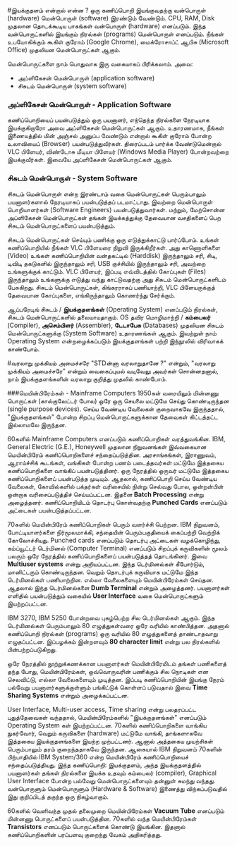 #இயக்குதளம் என்றால் என்ன ?
ஒரு கணிப்பொறி இயங்குவதற்கு வன்பொருள் (hardware) மென்பொருள் (software) இரண்டும் வேண்டும். CPU, RAM, Disk முதலான தொடக்கூடிய பாகங்கள் வன்பொருள் (hardware) எனப்படும். இந்த வன்பொருட்களில் இயங்கும் நிரல்கள் (programs) மென்பொருள் எனப்படும். நீங்கள் உபயோகிக்கும் கூகிள் குரோம் (Google Chrome), மைக்ரோசாப்ட் ஆபிசு (Microsoft Office) முதலியன மென்பொருட்கள் ஆகும்.

மென்பொருட்களை நாம் பொதுவாக இரு வகையாகப் பிரிக்கலாம். அவை:

* அப்ளிகேசன் மென்பொருள் (application software)
* சிசுடம் மென்பொருள் (system software)


### அப்ளிகேசன் மென்பொருள் - Application Software
கணிப்பொறியைப் பயன்படுத்தும் ஒரு பயனாளர், எந்தெந்த நிரல்களை நேரடியாக இயக்குகிறாரோ அவை அப்ளிகேசன் மென்பொருட்கள் ஆகும். உதாரணமாக, நீங்கள் இணையத்தில் மின் அஞ்சல் அனுப்ப வேண்டும் என்றால் கூகிள் குரோம் போன்ற உலாவியைப் (Browser) பயன்படுத்துவீர்கள். திரைப்படம் பார்க்க வேண்டுமென்றால் VLC பிளேயர், விண்டோசு மீடியா பிளேயர் (Windows Media Player) போன்றவற்றை இயக்குவீர்கள்.  இவையே அப்ளிகேசன் மென்பொருட்கள் ஆகும்.

### சிசுடம் மென்பொருள் - System Software
சிசுடம் மென்பொருள் என்ற இரண்டாம் வகை மென்பொருட்கள் பெரும்பாலும் பயனாளர்களால் நேரடியாகப் பயன்படுத்தப் படமாட்டாது. இவற்றை மென்பொருள்  பொறியாளர்கள் (Software Engineers) பயன்படுத்துவார்கள். மற்றும், மேற்சொன்ன அப்ளிகேசன் மென்பொருட்கள் தங்கள் இயக்கத்துக்கு தேவையான வசதிகளைப் பெற சிசுடம் மென்பொருட்களைப் பயன்படுத்தும்.

சிசுடம் மென்பொருட்கள் செய்யும் பணிக்கு ஒரு எடுத்துக்காட்டு பார்ப்போம். உங்கள் கணிப்பொறியில் நீங்கள் VLC பிளேயரை நிறுவி இருக்கிறீர்கள். அது காணொளிகளை (Video) உங்கள் கணிப்பொறியின் வன்தகட்டில் (Harddisk) இருந்தாலும் சரி, சிடி, டிவிடி தகடுகளில் இருந்தாலும் சரி, USB குச்சியில் இருந்தாலும் சரி, அவற்றை உங்களுக்குக் காட்டும். VLC பிளேயர், இப்படி எவ்விடத்தில் கோப்புகள் (Files) இருந்தாலும் உங்களுக்கு எடுத்து வந்து காட்டுவதற்கு அது சிசுடம் மென்பொருட்களிடம் பேசுகிறது. சிசுடம் மென்பொருட்கள், கிங்கரராகப் பணியாற்றி, VLC பிளேயருக்குத் தேவையான கோப்புகளை, எங்கிருந்தாலும் கொணர்ந்து சேர்க்கும்.

ஆப்பரேடிங் சிசுடம் / **இயக்குதளங்கள்** (Operating System) எனப்படும் நிரல்கள், சிசுடம் மென்பொருட்களில் தலையாயதாகும். OS தவிர மொழிமாற்றி / **கம்பைலர்** (Compiler), **அசெம்பிளர்** (Assembler), **டேடாபேசு** (Databases) முதலியன சிசுடம் மென்பொருட்களுக்கு  (System Software) உதாரணங்கள் ஆகும். இவற்றுள் நாம் Operating System என்றழைக்கப்படும் இயக்குதளங்கள் பற்றி இந்நூலில் விரிவாகக் காண்போம்.

#வரலாறு முக்கியம் அமைச்சரே
"STDன்னா வரலாறுதானே ?" என்றும், "வரலாறு முக்கியம் அமைச்சரே" என்றும் வைகைப்புயல் வடிவேலு அவர்கள் சொன்னதனால், நாம் இயக்குதளங்களின் வரலாறு குறித்து முதலில் காண்போம்.

###மெயின்பிரேம்கள் - Mainframe Computers
1950கள் வரையிலும் மின்னணு பொருட்கள் (கால்குலேட்டர் போல) ஒரே ஒரு செயலை மட்டுமே செய்து கொண்டிருந்தன (single purpose devices). செய்ய வேண்டிய வேலைகள் குறைவாகவே இருந்ததால், "இயக்குதளங்கள்" போன்ற சிறப்பு மென்பொருட்களுக்கான தேவைகள் கிட்டத்தட்ட இல்லாமலே இருந்தன.

60களில் Mainframe Computers எனப்படும் கணிப்பொறிகள் வரத்துவங்கின. IBM, General Electric (G.E.), Honeywell முதலான நிறுவனங்கள்  இவ்வகையான மெயின்பிரேம் கணிப்பொறிகளைச்  சந்தைப்படுத்தின. அரசாங்கங்கள், இராணுவம், ஆராய்ச்சிக் கூடங்கள், வங்கிகள் போன்ற பணம் படைத்தவர்கள் மட்டுமே இத்தகைய கணிப்பொறிகளை வாங்கிப் பயன்படுத்தினர். ஒரு நேரத்தில் ஒருவர் மட்டுமே இத்தகைய கணிப்பொறிகளைப் பயன்படுத்த முடியும். ஆதலால், கணிப்பொறி செய்ய வேண்டிய வேலைகள், கோவில்களில் பக்தர்கள் வரிசையில் நின்று செல்வது போல, ஒன்றன்பின் ஒன்றாக வரிசைப்படுத்திச் செய்யப்பட்டன. இதனை **Batch Processing** என்று அழைத்தனர். கணிப்பொறியிடம் தொடர்பு கொள்வதற்கு **Punched Cards** எனப்படும் அட்டைகள் பயன்படுத்தப்பட்டன.

70களில் மெயின்பிரேம் கணிப்பொறிகள் பெரும் வளர்ச்சி பெற்றன. IBM நிறுவனம், போட்டியாளர்களை நிர்மூலமாக்கி, சந்தையின் பெரும்பகுதியைக் கைப்பற்றி வெற்றிக் கோலோச்சியது. Punched cards எனப்படும் தொடர்பு அட்டைகள் வழக்கொழிந்து, கம்ப்யூட்டர் டெர்மினல் (Computer Terminal) எனப்படும் சிறப்புக் கருவிகளின் மூலம் பலரும் ஒரே நேரத்தில் கணிப்பொறிகளைப் பயன்படுத்தத் தொடங்கினர். இவை **Multiuser systems** என்று அறியப்பட்டன. இந்த டெர்மினல்கள் கீபோர்டும், மானிட்டரும் கொண்டிருந்தன.  வெறும் தொடர்புக் கருவியாக மட்டுமே இந்த டெர்மினல்கள் பணியாற்றின. எல்லா வேலைகளையும் மெயின்பிரேம்கள் செய்தன. ஆதலால் இந்த டெர்மினல்களை **Dumb Terminal** என்றும் அழைத்தனர்.  பயனாளர்கள் எளிதில் பயன்படுத்தும் வகையில் **User Interface** வகை மென்பொருட்களும் இயற்றப்பட்டன.

IBM 3270, IBM 5250 போன்றவை புகழ்பெற்ற சில டெர்மினல்கள் ஆகும். இந்த டெர்மினல்கள் பெரும்பாலும் 80 எழுத்துகள்வரை ஒரே வரியில் காண்பித்தன. அதனால் கணிப்பொறி நிரல்கள் (programs) ஒரு வரியில் 80 எழுத்துகளைத் தாண்டாதவாறு எழுதப்பட்டன. இப்பழக்கம் இன்றளவும் **80 character limit** என்று பல நிரல்களில் பின்பற்றப்படுகிறது.

ஒரே நேரத்தில் நூற்றுக்கணக்கான பயனாளர்கள் மெயின்பிரேமிடம் தங்கள் பணிகளைத் தந்த போது, மெயின்பிரேம்கள், ஒவ்வொருவரின் பணிக்கும் சில நொடிகள் என செலவிட்டு, எல்லா வேலைகளையும் முடித்தன. இப்படி கணிப்பொறியின் இயங்கு நேரம் பல்வேறு பயனாளர்களுக்குள்ளும் பங்கிட்டுக் கொள்ளப் படுவதால் இவை **Time Sharing Systems** என்றும் அழைக்கப்பட்டன.

User Interface, Multi-user access, Time sharing என்று பலதரப்பட்ட புதுத்தேவைகள் வந்ததால், மெயின்பிரேம்களில் "இயக்குதளங்கள்" எனப்படும் Operating System கள் இயற்றப்பட்டன. 70களில் கணிப்பொறிகளை வாங்கிய நுகர்வோர், வெறும் கருவிகளை (hardware) மட்டுமே வாங்கி, தாங்களாகவே இத்தகைய இயக்குதளங்களை இயற்ற முற்பட்டனர். ஆனால் அத்தகைய முயற்சிகள் பெரும்பாலும் தரம் குறைந்ததாகவே இருந்தன. ஆகையால் IBM நிறுவனம் 70களின் பிற்பாதியில் IBM System/360 என்ற மெயின்பிரேம் கணிப்பொறியைச் சந்தைப்படுத்தியது. இந்த கணிப்பொறி: இயக்குதளம், அந்த இயக்குதளத்தில் பயனாளர்கள் தங்கள் நிரல்களை இயக்க உதவும் கம்பைலர் (compiler), Graphical User Interface போன்ற பல்வேறு மென்பொருட்களையும் தன்னுள் சுமந்து வந்தது. வன்பொருளும் மென்பொருளும் (Hardware & Software) இணைத்து விற்கப்படுவதில் இது குறிப்பிடத் தகுந்த ஒரு நிகழ்வாகும்.

60களில் வெளிவந்த முதல் தலைமுறை மெயின்பிரேம்கள் **Vacuum Tube** எனப்படும் மின்னணு பொருட்களைப் பயன்படுத்தின. 70களில் வந்த மெயின்பிரேம்கள் **Transistors** எனப்படும் பொருட்களைக் கொண்டு இயங்கின. இதனால் கணிப்பொறிகளின் பரப்பளவு குறைந்து வேகம் அதிகரித்தது.
